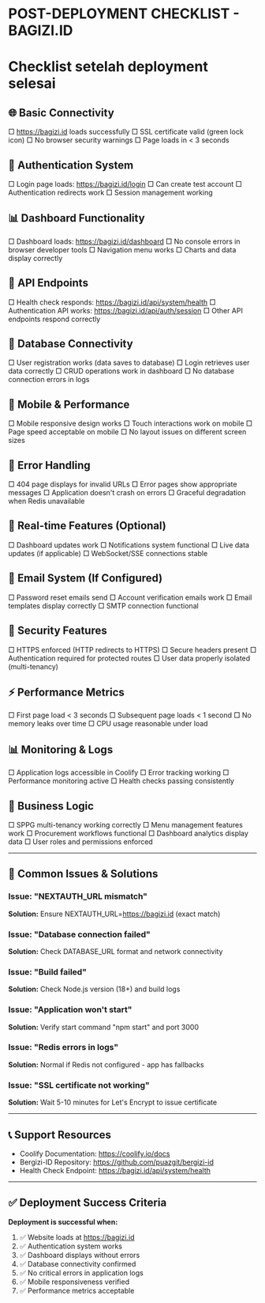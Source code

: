 # POST-DEPLOYMENT CHECKLIST - BAGIZI.ID
# Checklist setelah deployment selesai

## 🌐 Basic Connectivity
□ https://bagizi.id loads successfully
□ SSL certificate valid (green lock icon)
□ No browser security warnings
□ Page loads in < 3 seconds

## 🔐 Authentication System
□ Login page loads: https://bagizi.id/login
□ Can create test account
□ Authentication redirects work
□ Session management working

## 📊 Dashboard Functionality  
□ Dashboard loads: https://bagizi.id/dashboard
□ No console errors in browser developer tools
□ Navigation menu works
□ Charts and data display correctly

## 🔧 API Endpoints
□ Health check responds: https://bagizi.id/api/system/health
□ Authentication API works: https://bagizi.id/api/auth/session
□ Other API endpoints respond correctly

## 💾 Database Connectivity
□ User registration works (data saves to database)
□ Login retrieves user data correctly
□ CRUD operations work in dashboard
□ No database connection errors in logs

## 📱 Mobile & Performance
□ Mobile responsive design works
□ Touch interactions work on mobile
□ Page speed acceptable on mobile
□ No layout issues on different screen sizes

## 🚨 Error Handling
□ 404 page displays for invalid URLs
□ Error pages show appropriate messages
□ Application doesn't crash on errors
□ Graceful degradation when Redis unavailable

## 🔄 Real-time Features (Optional)
□ Dashboard updates work
□ Notifications system functional
□ Live data updates (if applicable)
□ WebSocket/SSE connections stable

## 📧 Email System (If Configured)
□ Password reset emails send
□ Account verification emails work
□ Email templates display correctly
□ SMTP connection functional

## 🔐 Security Features
□ HTTPS enforced (HTTP redirects to HTTPS)
□ Secure headers present
□ Authentication required for protected routes
□ User data properly isolated (multi-tenancy)

## ⚡ Performance Metrics
□ First page load < 3 seconds
□ Subsequent page loads < 1 second
□ No memory leaks over time
□ CPU usage reasonable under load

## 📊 Monitoring & Logs
□ Application logs accessible in Coolify
□ Error tracking working
□ Performance monitoring active
□ Health checks passing consistently

## 🎯 Business Logic
□ SPPG multi-tenancy working correctly
□ Menu management features work
□ Procurement workflows functional
□ Dashboard analytics display data
□ User roles and permissions enforced

---

## 🚨 Common Issues & Solutions

### Issue: "NEXTAUTH_URL mismatch"
**Solution:** Ensure NEXTAUTH_URL=https://bagizi.id (exact match)

### Issue: "Database connection failed"
**Solution:** Check DATABASE_URL format and network connectivity

### Issue: "Build failed"
**Solution:** Check Node.js version (18+) and build logs

### Issue: "Application won't start"
**Solution:** Verify start command "npm start" and port 3000

### Issue: "Redis errors in logs"
**Solution:** Normal if Redis not configured - app has fallbacks

### Issue: "SSL certificate not working"
**Solution:** Wait 5-10 minutes for Let's Encrypt to issue certificate

---

## 📞 Support Resources

- Coolify Documentation: https://coolify.io/docs
- Bergizi-ID Repository: https://github.com/puazgit/bergizi-id
- Health Check Endpoint: https://bagizi.id/api/system/health

---

## ✅ Deployment Success Criteria

**Deployment is successful when:**
1. ✅ Website loads at https://bagizi.id
2. ✅ Authentication system works
3. ✅ Dashboard displays without errors
4. ✅ Database connectivity confirmed
5. ✅ No critical errors in application logs
6. ✅ Mobile responsiveness verified
7. ✅ Performance metrics acceptable